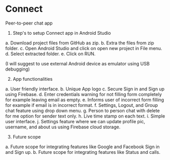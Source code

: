 # Connect
Peer-to-peer chat app

1. Step's to setup Connect app in Android Studio

a. Download project files from GitHub as zip.
b. Extra the files from zip folder.
c. Open Android Studio and click on open new project in File menu.
d. Select extracted folder.
e. Click on RUN.

(I will suggest to use external Android device as emulator using USB debugging)

2. App functionalities

a. User friendly interface.
b. Unique App logo
c. Secure Sign in and Sign up using Firebase.
d. Enter credentials warning for not filling form completely for example leaving email as empty.
e. Informs user of incorrect form filling for example if email is in incorrect format.
f. Settings, Logout, and Group chat feature using drop down menu.
g. Person to person chat with delete for me option for sender text only.
h. Live time stamp on each text.
i. Simple user interface.
j. Settings feature where we can update profile pic, username, and about us using Firebase cloud storage.

3. Future scope

a. Future scope for integrating features like Google and Facebook Sign in and Sign up.
b. Future scope for integrating features like Status and calls.
